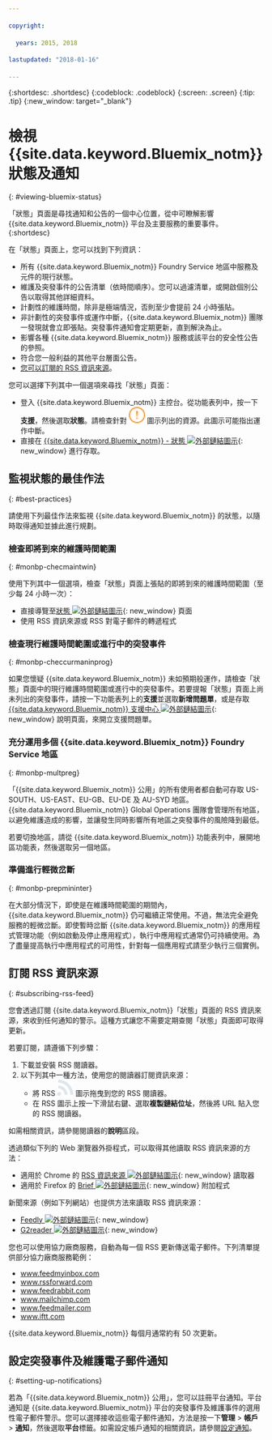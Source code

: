 ```yaml
---

copyright:

  years: 2015, 2018

lastupdated: "2018-01-16"

---
```


{:shortdesc: .shortdesc}
{:codeblock: .codeblock}
{:screen: .screen}
{:tip: .tip}
{:new_window: target="_blank"}

# 檢視 {{site.data.keyword.Bluemix_notm}} 狀態及通知
{: #viewing-bluemix-status}

「狀態」頁面是尋找通知和公告的一個中心位置，從中可瞭解影響 {{site.data.keyword.Bluemix_notm}} 平台及主要服務的重要事件。
{:shortdesc}

在「狀態」頁面上，您可以找到下列資訊：

  * 所有 {{site.data.keyword.Bluemix_notm}} Foundry Service 地區中服務及元件的現行狀態。
  * 維護及突發事件的公告清單（依時間順序）。您可以過濾清單，或開啟個別公告以取得其他詳細資料。
  * 計劃性的維護時間，除非是極端情況，否則至少會提前 24 小時張貼。
  * 非計劃性的突發事件或運作中斷，{{site.data.keyword.Bluemix_notm}} 團隊一發現就會立即張貼。突發事件通知會定期更新，直到解決為止。
  * 影響各種 {{site.data.keyword.Bluemix_notm}} 服務或該平台的安全性公告的參照。
  * 符合您一般利益的其他平台層面公告。
  * [您可以訂閱的 RSS 資訊來源](#subscribing-rss-feed)。

您可以選擇下列其中一個選項來尋找「狀態」頁面：

  * 登入 {{site.data.keyword.Bluemix_notm}} 主控台。從功能表列中，按一下**支援**，然後選取**狀態**。請檢查針對 ![部分問題](images/some_issues.svg) 圖示列出的資源。此圖示可能指出運作中斷。
  * 直接在 [{{site.data.keyword.Bluemix_notm}} - 狀態 ![外部鏈結圖示](../icons/launch-glyph.svg "外部鏈結圖示")](https://console.bluemix.net/status){: new_window} 進行存取。


## 監視狀態的最佳作法
{: #best-practices}

請使用下列最佳作法來監視 {{site.data.keyword.Bluemix_notm}} 的狀態，以隨時取得通知並據此進行規劃。

### 檢查即將到來的維護時間範圍
{: #monbp-checmaintwin}

使用下列其中一個選項，檢查「狀態」頁面上張貼的即將到來的維護時間範圍（至少每 24 小時一次）：
* 直接導覽至[狀態 ![外部鏈結圖示](../icons/launch-glyph.svg "外部鏈結圖示")](https://console.bluemix.net/status){: new_window} 頁面
* 使用 RSS 資訊來源或 RSS 對電子郵件的轉遞程式

### 檢查現行維護時間範圍或進行中的突發事件
{: #monbp-checcurmaninprog}

如果您懷疑 {{site.data.keyword.Bluemix_notm}} 未如預期般運作，請檢查「狀態」頁面中的現行維護時間範圍或進行中的突發事件。若要提報「狀態」頁面上尚未列出的突發事件，請按一下功能表列上的**支援**並選取**新增問題單**，或是存取 [{{site.data.keyword.Bluemix_notm}} 支援中心 ![外部鏈結圖示](../icons/launch-glyph.svg "外部鏈結圖示")](http://www.ibm.biz/bluemixsupport){: new_window} 說明頁面，來開立支援問題單。

### 充分運用多個 {{site.data.keyword.Bluemix_notm}} Foundry Service 地區
{: #monbp-multpreg}

「{{site.data.keyword.Bluemix_notm}} 公用」的所有使用者都自動可存取 US-SOUTH、US-EAST、EU-GB、EU-DE 及 AU-SYD 地區。{{site.data.keyword.Bluemix_notm}} Global Operations 團隊會管理所有地區，以避免維護造成的影響，並讓發生同時影響所有地區之突發事件的風險降到最低。

若要切換地區，請從 {{site.data.keyword.Bluemix_notm}} 功能表列中，展開地區功能表，然後選取另一個地區。

### 準備進行輕微岔斷
{: #monbp-prepmininter}

在大部分情況下，即使是在維護時間範圍的期間內，{{site.data.keyword.Bluemix_notm}} 仍可繼續正常使用。不過，無法完全避免服務的輕微岔斷。即使暫時岔斷 {{site.data.keyword.Bluemix_notm}} 的應用程式管理功能（例如啟動及停止應用程式），執行中應用程式通常仍可持續使用。為了盡量提高執行中應用程式的可用性，針對每一個應用程式請至少執行三個實例。

## 訂閱 RSS 資訊來源
{: #subscribing-rss-feed}

您會透過訂閱 {{site.data.keyword.Bluemix_notm}}「狀態」頁面的 RSS 資訊來源，來收到任何通知的警示。這種方式讓您不需要定期查閱「狀態」頁面即可取得更新。

若要訂閱，請遵循下列步驟：

1. 下載並安裝 RSS 閱讀器。
2. 以下列其中一種方法，使用您的閱讀器訂閱資訊來源：
    * 將 RSS ![RSS](images/rss.svg) 圖示拖曳到您的 RSS 閱讀器。
    * 在 RSS 圖示上按一下滑鼠右鍵、選取**複製鏈結位址**，然後將 URL 貼入您的 RSS 閱讀器。

如需相關資訊，請參閱閱讀器的**說明**區段。
 	   

透過類似下列的 Web 瀏覽器外掛程式，可以取得其他讀取 RSS 資訊來源的方法：
  * 適用於 Chrome 的 [RSS 資訊來源 ![外部鏈結圖示](../icons/launch-glyph.svg "外部鏈結圖示")](http://feeder.co/){: new_window} 讀取器
  * 適用於 Firefox 的 [Brief ![外部鏈結圖示](../icons/launch-glyph.svg "外部鏈結圖示")](https://addons.mozilla.org/en-US/firefox/addon/brief/){: new_window} 附加程式

新聞來源（例如下列網站）也提供方法來讀取 RSS 資訊來源：
  * [Feedly ![外部鏈結圖示](../icons/launch-glyph.svg "外部鏈結圖示")](http://www.feedly.com/){: new_window}
  * [G2reader ![外部鏈結圖示](../icons/launch-glyph.svg "外部鏈結圖示")](http://www.g2reader.com/en/){: new_window}

您也可以使用協力廠商服務，自動為每一個 RSS 更新傳送電子郵件。下列清單提供部分協力廠商服務範例：

  * www.feedmyinbox.com
  * www.rssforward.com
  * www.feedrabbit.com
  * www.mailchimp.com
  * www.feedmailer.com
  * www.iftt.com

{{site.data.keyword.Bluemix_notm}} 每個月通常約有 50 次更新。


## 設定突發事件及維護電子郵件通知
{: #setting-up-notifications}

若為「{{site.data.keyword.Bluemix_notm}} 公用」，您可以註冊平台通知。平台通知是 {{site.data.keyword.Bluemix_notm}} 平台的突發事件及維護事件的選用性電子郵件警示。您可以選擇接收這些電子郵件通知，方法是按一下**管理** > **帳戶** > **通知**，然後選取**平台**標籤。如需設定帳戶通知的相關資訊，請參閱[設定通知](/docs/account/notifications.html#setting-notifications)。
